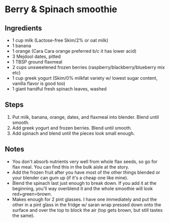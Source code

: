 # Berry & Spinach smoothie

## Ingredients
* 1 cup milk (Lactose-free Skim/2% or oat milk)
* 1 banana
* 1 orange (Cara Cara orange preferred b/c it has lower acid)
* 3 Mejdool dates, pitted
* 1 TBSP ground flaxmeal
* 2 cups unsweetened frozen berries (raspberry/blackberry/blueberry mix etc)
* 1 cup greek yogurt (Skim/0% milkfat variety w/ lowest sugar content, vanilla flavor is good too)
* 1 giant handful fresh spinach leaves, washed

## Steps
1. Put milk, banana, orange, dates, and flaxmeal into blender. Blend until smooth.
2. Add greek yogurt and frozen berries. Blend until smooth.
3. Add spinach and blend until the pieces look small enough.

## Notes
* You don't absorb nutrients very well from whole flax seeds, so go for flax meal. You can find this in the bulk aisle at the story.
* Add the frozen fruit after you have most of the other things blended or your blender can gum up (if it's a cheap one like mine).
* Blend the spinach last just enough to break down. If you add it at the beginning, you'll way overblend it and the whole smoothie will look red+green=brown.
* Makes enough for 2 pint glasses. I have one immediately and put the other in a pint glass in the fridge w/ saran wrap pressed down onto the surface and over the top to block the air (top gets brown, but still tastes the same).
